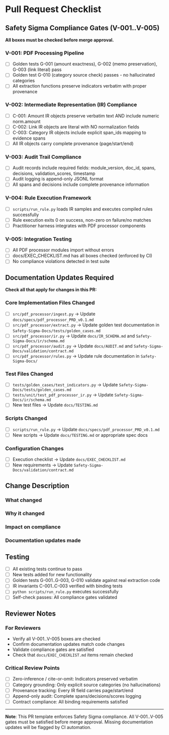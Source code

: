 # Pull Request Checklist

## Safety Sigma Compliance Gates (V-001..V-005)

**All boxes must be checked before merge approval.**

### V-001: PDF Processing Pipeline
- [ ] Golden tests G-001 (amount exactness), G-002 (memo preservation), G-003 (link literal) pass
- [ ] Golden test G-010 (category source check) passes - no hallucinated categories
- [ ] All extraction functions preserve indicators verbatim with proper provenance

### V-002: Intermediate Representation (IR) Compliance
- [ ] C-001: Amount IR objects preserve verbatim text AND include numeric norm.amount
- [ ] C-002: Link IR objects are literal with NO normalization fields
- [ ] C-003: Category IR objects include explicit span_ids mapping to evidence spans
- [ ] All IR objects carry complete provenance (page/start/end)

### V-003: Audit Trail Compliance
- [ ] Audit records include required fields: module_version, doc_id, spans, decisions, validation_scores, timestamp
- [ ] Audit logging is append-only JSONL format
- [ ] All spans and decisions include complete provenance information

### V-004: Rule Execution Framework
- [ ] `scripts/run_rule.py` loads IR samples and executes compiled rules successfully
- [ ] Rule execution exits 0 on success, non-zero on failure/no matches
- [ ] Practitioner harness integrates with PDF processor components

### V-005: Integration Testing
- [ ] All PDF processor modules import without errors
- [ ] docs/EXEC_CHECKLIST.md has all boxes checked (enforced by CI)
- [ ] No compliance violations detected in test suite

## Documentation Updates Required

**Check all that apply for changes in this PR:**

### Core Implementation Files Changed
- [ ] `src/pdf_processor/ingest.py` → Update `docs/specs/pdf_processor_PRD_v0.1.md`
- [ ] `src/pdf_processor/extract.py` → Update golden test documentation in `Safety-Sigma-Docs/tests/golden_cases.md`
- [ ] `src/pdf_processor/ir.py` → Update `docs/IR_SCHEMA.md` and `Safety-Sigma-Docs/ir/schema.md`
- [ ] `src/pdf_processor/audit.py` → Update `docs/AUDIT.md` and `Safety-Sigma-Docs/validation/contract.md`
- [ ] `src/pdf_processor/rules.py` → Update rule documentation in `Safety-Sigma-Docs/`

### Test Files Changed
- [ ] `tests/golden_cases/test_indicators.py` → Update `Safety-Sigma-Docs/tests/golden_cases.md`
- [ ] `tests/unit/test_pdf_processor_ir.py` → Update `Safety-Sigma-Docs/ir/schema.md`
- [ ] New test files → Update `docs/TESTING.md`

### Scripts Changed
- [ ] `scripts/run_rule.py` → Update `docs/specs/pdf_processor_PRD_v0.1.md` 
- [ ] New scripts → Update `docs/TESTING.md` or appropriate spec docs

### Configuration Changes
- [ ] Execution checklist → Update `docs/EXEC_CHECKLIST.md`
- [ ] New requirements → Update `Safety-Sigma-Docs/validation/contract.md`

## Change Description

### What changed
<!-- Describe the changes in this PR -->

### Why it changed  
<!-- Explain the reasoning behind the changes -->

### Impact on compliance
<!-- How do these changes affect V-001..V-005 compliance? -->

### Documentation updates made
<!-- List specific documentation files updated and why -->

## Testing

- [ ] All existing tests continue to pass
- [ ] New tests added for new functionality
- [ ] Golden tests G-001..G-003, G-010 validate against real extraction code
- [ ] IR invariants C-001..C-003 verified with binding tests
- [ ] `python scripts/run_rule.py` executes successfully
- [ ] Self-check passes: All compliance gates validated

## Reviewer Notes

### For Reviewers
- Verify all V-001..V-005 boxes are checked
- Confirm documentation updates match code changes
- Validate compliance gates are satisfied
- Check that `docs/EXEC_CHECKLIST.md` items remain checked

### Critical Review Points
- [ ] Zero-inference / cite-or-omit: Indicators preserved verbatim
- [ ] Category grounding: Only explicit source categories (no hallucinations)
- [ ] Provenance tracking: Every IR field carries page/start/end
- [ ] Append-only audit: Complete spans/decisions/scores logging
- [ ] Contract compliance: All binding requirements satisfied

---

**Note**: This PR template enforces Safety Sigma compliance. All V-001..V-005 gates must be satisfied before merge approval. Missing documentation updates will be flagged by CI automation.